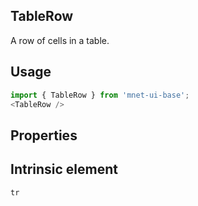 ## TableRow
A row of cells in a table.

## Usage

```javascript
import { TableRow } from 'mnet-ui-base';
<TableRow />
```

## Properties

  
## Intrinsic element

```
tr
```